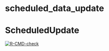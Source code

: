 # scheduled_data_update
# ScheduledUpdate

  <!-- badges: start -->
  [![R-CMD-check](https://github.com/jessicajcss/ScheduledUpdate/actions/workflows/R-CMD-check.yaml/badge.svg)](https://github.com/jessicajcss/ScheduledUpdate/actions/workflows/R-CMD-check.yaml)
  <!-- badges: end -->
